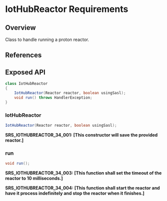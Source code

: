 # IotHubReactor Requirements

## Overview

Class to handle running a proton reactor. 

## References

## Exposed API

```java
class IotHubReactor
{
    IotHubReactor(Reactor reactor, boolean usingSasl);
    void run() throws HandlerException;
}
```

### IotHubReactor

```java
IotHubReactor(Reactor reactor, boolean usingSasl);
```

**SRS_IOTHUBREACTOR_34_001: [**This constructor will save the provided reactor.**]**


### run

```java
void run();
```

**SRS_IOTHUBREACTOR_34_003: [**This function shall set the timeout of the reactor to 10 milliseconds.**]**

**SRS_IOTHUBREACTOR_34_004: [**This function shall start the reactor and have it process indefinitely and stop the reactor when it finishes.**]**

